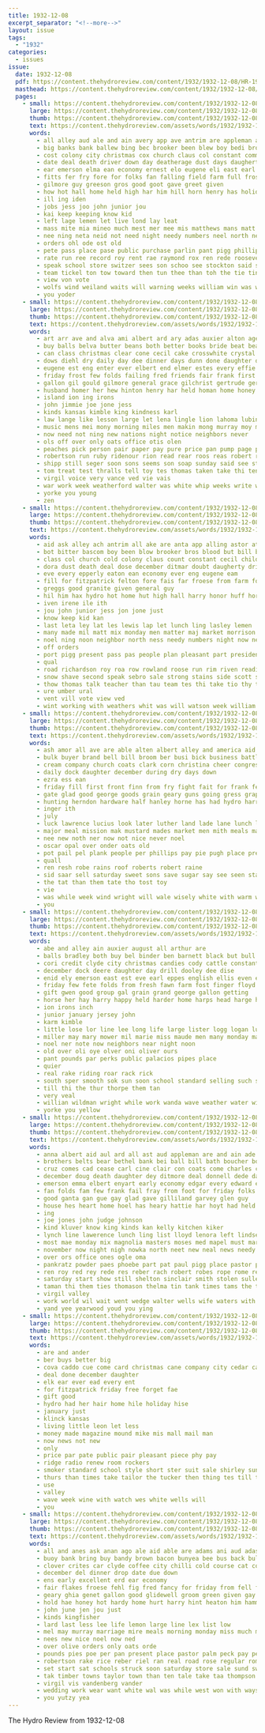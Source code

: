 ```yaml
---
title: 1932-12-08
excerpt_separator: "<!--more-->"
layout: issue
tags:
  - "1932"
categories:
  - issues
issue:
  date: 1932-12-08
  pdf: https://content.thehydroreview.com/content/1932/1932-12-08/HR-1932-12-08.pdf
  masthead: https://content.thehydroreview.com/content/1932/1932-12-08/masthead/HR-1932-12-08.jpg
  pages:
    - small: https://content.thehydroreview.com/content/1932/1932-12-08/small/HR-1932-12-08-01.jpg
      large: https://content.thehydroreview.com/content/1932/1932-12-08/large/HR-1932-12-08-01.jpg
      thumb: https://content.thehydroreview.com/content/1932/1932-12-08/thumbnails/HR-1932-12-08-01.jpg
      text: https://content.thehydroreview.com/assets/words/1932/1932-12-08/HR-1932-12-08-01.txt
      words:
        - all alley aud ale and ain avery app ave antrim are appleman ask
        - big banks bank ballew bing bec brooker been blew boy bedi brought barman back boucher bros burgess bot bur breath bitter both branson but bay
        - cost colony city christmas cox church claus col constant commins can cos congress cone cad clinton corner carrier che cris cecil clerk class creer child chanel change close cust con christian county corn citizen candy
        - date deal death driver down day deatherage dust days daugherty del dave december dew
        - ear emerson elma ean economy ernest elo eugene eli east earl eke every
        - fitts fer fry fore for folks fan falling field farm full frost fitzpatrick far first frank from fam froese
        - gilmore guy greeson gros good goot gave greet given
        - how hot hall home held high har him hill horn henry has holiday huf henn hydro her han hed had hus hore hopes
        - ill ing iden
        - jobs jess joo john junior jou
        - kai keep keeping know kid
        - left lage lemen let live lond lay leat
        - mass mite mia mineo much mest mer mee mis matthews mans matt monday miss matter morning mabe men many morn made man march more mast
        - nee ning neta neid not need night needy numbers neel north neck
        - orders ohl ode ost old
        - pete pass place pase public purchase parlin pant pigg phillips peek pieper peter people pest povey president payne
        - rate run ree record roy rent rae raymond rox ren rede roosevelt rain rolling ramp renee ruhl rim reading roose rat raut road reese rin
        - speak school store switzer sees son schoo see stockton said shasta seen sale she simpson simmons smiles shaw sack stand sol second slemp sat sin santa sunday sites seth such sire special serene shade side snow saw
        - team tickel ton tow toward then tun thee than toh the tie tiny triplett towns test thing tine
        - view von vote
        - wolfs wind weiland waits will warning weeks william win was went wil working wight weather week work willi winifred wish way willie white with wood wise whitely
        - you yoder
    - small: https://content.thehydroreview.com/content/1932/1932-12-08/small/HR-1932-12-08-02.jpg
      large: https://content.thehydroreview.com/content/1932/1932-12-08/large/HR-1932-12-08-02.jpg
      thumb: https://content.thehydroreview.com/content/1932/1932-12-08/thumbnails/HR-1932-12-08-02.jpg
      text: https://content.thehydroreview.com/assets/words/1932/1932-12-08/HR-1932-12-08-02.txt
      words:
        - art arr ave and alva ami albert ard ary adas auxier alton agent aline are agre allon all
        - buy balls belva butter beans both better books bride beat beasley bulk big been battle biddy bil bebe bandy bring but bars bunch bill buck bacon best bassler bros bell
        - can class christmas clear cone cecil cake crosswhite crystal course childre came church come cases city cost corn cream claflin colorado chinchilla call cant company carnegie cancel card carl candy cody clara catching cher carolyn comes car coffee curnutt cotton crow
        - dows diehl dry daily day dee dinner days dunn done daughter dusty divine down dewitt december davenport
        - eugene est eng enter ever elbert end elmer estes every effie earl emery everett
        - friday frost few folds failing fred friends fair frank first farmer fields fine for firm fees fore falfa front folks frances far from funny
        - gallon gil gould gilmore general grace gilchrist gertrude gerald going good george grow goldie grade gladys golden guest gift groom gave
        - husband homer her hew hinton henry har held homan home honey hand high hamilton hay harold holiday hume hope howard henke house hort has holt hydro harps hafer
        - island ion ing irons
        - john jimmie joe jone jess
        - kinds kansas kimble king kindness karl
        - law lange like lesson large let lena lingle lion lahoma lubin low loren ler line lela lie less
        - music mens mei mony morning miles men makin mong murray moy mis mcbride moa miller most must maguire money milk martha may market mata mary many maybe mass man miss mules mee mar more mond much
        - now need not ning new nations night notice neighbors never
        - ols off over only oats office otis olen
        - peaches pick person pair paper pay pure price pan pump page pires place part per powder pounds prayer pail people president pentecost peck pro perle pound
        - robertson run ruby ridenour rion read rear roos reas robert rosa radio rawleigh ralph rabbit rockhold red rope rhode real road rates rote
        - shipp still seger soon sons seems son soap sunday said see stock simmons stand sie song sita sell supply sugar seen state special states standard seis shown stange sale saiter silence sunny saturday shaw smith she store send share
        - tom treat test thralls tell toy tes thomas taken take thi tennessee toa taylor till the thou thing tha times them
        - virgil voice very vance ved vie vais
        - war work week weatherford walter was white whip weeks write want wait wife willow wilma willie will worth way waller while wearing with
        - yorke you young
        - zen
    - small: https://content.thehydroreview.com/content/1932/1932-12-08/small/HR-1932-12-08-03.jpg
      large: https://content.thehydroreview.com/content/1932/1932-12-08/large/HR-1932-12-08-03.jpg
      thumb: https://content.thehydroreview.com/content/1932/1932-12-08/thumbnails/HR-1932-12-08-03.jpg
      text: https://content.thehydroreview.com/assets/words/1932/1932-12-08/HR-1932-12-08-03.txt
      words:
        - aid ask alley ach antrim all ake are anta app alling astor ates and alin aud ave albert aymond
        - bot bitter bascom boy been blow brooker bros blood but bill both blain batty brunson big bridgeport bunk billin bee bens burgess brought
        - class col church cold colony claus count constant cecil child con christian coffee city cost claude crissman cox citizen cher corner chiro close clinton corn che clerk collier christmas coz candida cattle
        - dora dust death deal dose december ditmar doubt daugherty driver
        - eve every epperly eaton ean economy ever eng eugene eam
        - fill for fitzpatrick felton fore fais far froese from farm folsom fan frank fell first free fam french floyd fil
        - greggs good granite given general guy
        - hil him hax hydro hot home hut high hall harry honor huff horn ham held her has hey hard how had hon hamilton holiday
        - iven irene ile ith
        - jou john junior jess jon jone just
        - know keep kid kan
        - last leta ley lat les lewis lap let lunch ling lasley lemen
        - many made mil matt mix monday men matter maj market morrison man more matthew mass march miss mile much mis miles moore
        - noel ning noon neighbor north ness needy numbers night now need
        - off orders
        - port pigg present pass pas people plan pleasant part president purchase price pean public pitzer pere phillips
        - qual
        - road richardson roy roa row rowland roose run rim riven reading rate roll rick record rave
        - snow shave second speak sebro sale strong stains side scott school stant see sor sunday stockton sham shaw said santa son smith store struck schoo simpson
        - thow thomas talk teacher than tau team tes thi take tio thy tick them ture turn the thing tie test theo triplett
        - ure umber ural
        - vent vill vote view ved
        - wint working with weathers whit was will watson week william win warning wind winifred wise went wun way weeks work white weather well ward williams
    - small: https://content.thehydroreview.com/content/1932/1932-12-08/small/HR-1932-12-08-04.jpg
      large: https://content.thehydroreview.com/content/1932/1932-12-08/large/HR-1932-12-08-04.jpg
      thumb: https://content.thehydroreview.com/content/1932/1932-12-08/thumbnails/HR-1932-12-08-04.jpg
      text: https://content.thehydroreview.com/assets/words/1932/1932-12-08/HR-1932-12-08-04.txt
      words:
        - ash amor all ave are able alten albert alley and america aid
        - bulk buyer brand bell bill broom ber busi bick business battle bator batter beer bean bells box bigger board
        - cream company church coats clark corn christina cheer congress candy come city county companion cake
        - daily dock daughter december during dry days down
        - ezra ess ean
        - friday fill first front finn from fry fight fait for frank few
        - gate glad good george goods grain geary guns going gress grape
        - hunting herndon hardware half hanley horne has had hydro harris
        - inger ith
        - july
        - luck lawrence lucius look later luther land lade lane lunch lai
        - major meal mission mak mustard mades market men mith meals main
        - nee new noth ner now not nice never noel
        - oscar opal over onder oats old
        - pot pail pel plank people per phillips pay pie pugh place present pickles pound plan peal proud poll paris pet pounds
        - quall
        - ren resh robe rains roof roberts robert raine
        - sid saar sell saturday sweet sons save sugar say see seen standard salt sale salad sleigh seep sour stands sese shen santa sled spor
        - the tat than them tate tho tost toy
        - vie
        - was while week wind wright will wale wisely white with warm winner winter wide wen well waters
        - you
    - small: https://content.thehydroreview.com/content/1932/1932-12-08/small/HR-1932-12-08-05.jpg
      large: https://content.thehydroreview.com/content/1932/1932-12-08/large/HR-1932-12-08-05.jpg
      thumb: https://content.thehydroreview.com/content/1932/1932-12-08/thumbnails/HR-1932-12-08-05.jpg
      text: https://content.thehydroreview.com/assets/words/1932/1932-12-08/HR-1932-12-08-05.txt
      words:
        - abe and alley ain auxier august all arthur are
        - balls bradley both buy bel binder ben barnett black but bull books bill ber
        - cori credit clyde city christmas candies cody cattle constant cane cutter cases cake class candy
        - december dock deere daughter day drill dooley dee dise
        - enid ely emerson east est eve earl eppes english ellis even epperly elk ente every
        - friday few fete folds from fresh fawn farm fost finger floyd falls first for
        - gift gwen good group gal grain grand george gallon getting
        - horse her hay harry happy held harder home harps head harge half harrow howl henry hydro hainline harness
        - ion irons inch
        - junior january jersey john
        - karm kimble
        - little lose lor line lee long life large lister logg logan lucius late last
        - miller may mary mower mil marie miss maude men many monday mariage morning most mule mules matthews miles mares mention mile mare
        - noel ner note now neighbors near night noon
        - old over oli oye olver oni oliver ours
        - pant pounds par perks public palacios pipes place
        - quier
        - real rake riding roar rack rick
        - south sper smooth sok sun soon school standard selling such state santa shoats stant sturgill spanish sie sunda steer set said see saturday surprise stalk side sing second sha store slemp suy show scot sport
        - till thi the thur thorpe them tan
        - very veal
        - willian wildman wright while work wanda wave weather water wilma woodrow weal will weekly was week walkin wilbur west wee with wheat weatherford winter wil
        - yorke you yellow
    - small: https://content.thehydroreview.com/content/1932/1932-12-08/small/HR-1932-12-08-06.jpg
      large: https://content.thehydroreview.com/content/1932/1932-12-08/large/HR-1932-12-08-06.jpg
      thumb: https://content.thehydroreview.com/content/1932/1932-12-08/thumbnails/HR-1932-12-08-06.jpg
      text: https://content.thehydroreview.com/assets/words/1932/1932-12-08/HR-1932-12-08-06.txt
      words:
        - anna albert aid aul ard all ast aud appleman are and ain ade armond ake andrew
        - brothers belts bear bethel bank bei ball bill bath boucher boy bees brummett boots beulah business beg bel bickell begin bai bandy bula been baby back
        - cruz comes cad cease carl cine clair con coats come charles christmas church chambers childre chief charlie cotto coffey clinton care city chi cases cox clarice cotton cordell cap
        - december doug death daughter dey ditmore deal donnell dede dan day dear days
        - emerson emma elbert enyart early economy edgar every edward emil ear end ewy ery ethel
        - fan folds fam few frank fail fray from foot for friday folks frida french
        - good ganta gan gue gay glad gave gilliland garvey glen guy
        - house hes heart home hoel has heary hattie har hoyt had held hamilton hey henke hope her hinton hatfield hose hester hydro hour hardware happy
        - ing
        - joe jones john judge johnson
        - kind kluver know king kinds kan kelly kitchen kiker
        - lynch line lawerence lunch ling list lloyd lenora left lindsey let lawrence like lee liggett less
        - most mae monday mix magnolia masters moses med mapel must marion mason mound misa morning man mildred more
        - november now night nigh nowka north neet new neal news needy not
        - over ors office ones ogle oma
        - pankratz powder paes phoebe part pat paul pigg place pastor pent payne pardon pillow pam peace pie paso portales pitzer people pho patte pledge
        - ren roy red rey rede res reber rach robert robes rope rome ready ralph route ronnie rhodes rou ruby rade risch
        - saturday start show still shelton sinclair smith stolen sullens sun son sai stevens sum ser skaggs she shirts school set sam store snow scott south sane shaw sunday sparks sunda sick sey sales sisson special supper side slagell star stover station sells see service silk speak shee sing socks stoner sale sister style
        - taman thi them ties thomason thelma tin tank times tams the table trip town take try tule texas ton tho
        - virgil valley
        - work world wil wait went wedge walter wells wife waters with williams wilt will window wilford while weatherford woodman was wit wieland week weeks
        - yand yee yearwood youd you ying
    - small: https://content.thehydroreview.com/content/1932/1932-12-08/small/HR-1932-12-08-07.jpg
      large: https://content.thehydroreview.com/content/1932/1932-12-08/large/HR-1932-12-08-07.jpg
      thumb: https://content.thehydroreview.com/content/1932/1932-12-08/thumbnails/HR-1932-12-08-07.jpg
      text: https://content.thehydroreview.com/assets/words/1932/1932-12-08/HR-1932-12-08-07.txt
      words:
        - are and ander
        - ber buys better big
        - cova caddo cue come card christmas cane company city cedar case chairs
        - deal done december daughter
        - elk ear ever ead every ent
        - for fitzpatrick friday free forget fae
        - gift good
        - hydro had her hair home hile holiday hise
        - january just
        - klinck kansas
        - living little leon let less
        - money made magazine mound mike mis mall mail man
        - now news not new
        - only
        - price par pate public pair pleasant piece phy pay
        - ridge radio renew room rockers
        - smoker standard school style short ster suit sale shirley sunday special
        - thurs than times take tailor the tucker then thing tes till tise tat
        - use
        - valley
        - wave week wine with watch wes white wells will
        - you
    - small: https://content.thehydroreview.com/content/1932/1932-12-08/small/HR-1932-12-08-08.jpg
      large: https://content.thehydroreview.com/content/1932/1932-12-08/large/HR-1932-12-08-08.jpg
      thumb: https://content.thehydroreview.com/content/1932/1932-12-08/thumbnails/HR-1932-12-08-08.jpg
      text: https://content.thehydroreview.com/assets/words/1932/1932-12-08/HR-1932-12-08-08.txt
      words:
        - all and anes ask anan ago ale aid able are adams ani aud adas aca ane
        - buoy bank bring buy bandy brown bacon bunyea bee bus back bulk best big beulah bryson bars blue brides but ben been better bright bride beans block bean burgers
        - clover crites car clyde coffee city chilli cold course cat cost crystal charlie christmas can coup carolyn cly crisco chris call candy cane cheap cary churches colorado candies
        - december del dinner drop date due down
        - ens early excellent erd ear economy
        - fair flakes froese fehl fig fred fancy for friday from fell fam frost fee found far first fruits ford folks
        - geary ghia genet gallon good glidewell groom green given gay ging
        - hold hae honey hot hardy home hurt harry hint heaton him hammer hinton high hon hen has hil her
        - john june jen jou just
        - kinds kingfisher
        - lard last less lee life lemon large line lex list low
        - mel may murray marriage mire meals morning monday miss much made morton mee mon
        - nees new nice noel now ned
        - over olive orders only oats orde
        - pounds pies poe per pan present place pastor palm peck pay peace pure pail papen poi pound pasty pinto pump price peaches pick paper patent pee paral peed
        - robertson rake rice reber riel ran real road rose regular roman riding
        - set start sat schools struck soon saturday store sale sund sweet state short surprise sees supply soap sick salt school sunday smoke she son snow special size sugar sear seven sary see
        - tak timber towns taylor town than ten tale take taa thompson tio tha the tie
        - virgil vis vandenberg vander
        - wedding work wear want white wal was while west won with ways weeks will week wil willing
        - you yutzy yea
---
```


The Hydro Review from 1932-12-08

<!--more-->

